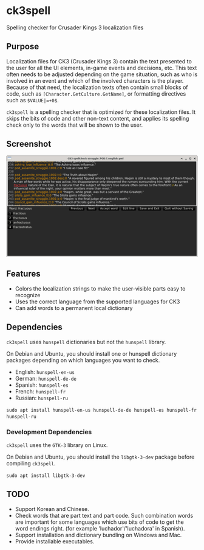 # ck3spell
Spelling checker for Crusader Kings 3 localization files

## Purpose
Localization files for CK3 (Crusader Kings 3) contain the text presented to the user for all the UI elements, in-game events and decisions, etc.
This text often needs to be adjusted depending on the game situation, such as who is involved in an event and which of the involved characters is the player.
Because of that need, the localization texts often contain small blocks of code, such as `[Character.GetCulture.GetName]`, or formatting directives such as `$VALUE|=+0$`.

`ck3spell` is a spelling checker that is optimized for these localization files. It skips the bits of code and other non-text content, and applies its spelling check only to the words that will be shown to the user.

## Screenshot
![application screenshot](./screenshots/sample.png "Sample of the UI")

## Features
* Colors the localization strings to make the user-visible parts easy to recognize
* Uses the correct language from the supported languages for CK3
* Can add words to a permanent local dictionary

## Dependencies
`ck3spell` uses `hunspell` dictionaries but not the `hunspell` library.

On Debian and Ubuntu, you should install one or hunspell dictionary packages depending on which languages you want to check.

* English: `hunspell-en-us`
* German: `hunspell-de-de`
* Spanish: `hunspell-es`
* French: `hunspell-fr`
* Russian: `hunspell-ru`

`sudo apt install hunspell-en-us hunspell-de-de hunspell-es hunspell-fr hunspell-ru`

### Development Dependencies
`ck3spell` uses the `GTK-3` library on Linux.

On Debian and Ubuntu, you should install the `libgtk-3-dev` package before compiling `ck3spell`.

`sudo apt install libgtk-3-dev`

## TODO
* Support Korean and Chinese.
* Check words that are part text and part code. Such combination words are important for some languages which use bits of code to get the word endings right. (for example 'luchador'/'luchadora' in Spanish).
* Support installation and dictionary bundling on Windows and Mac.
* Provide installable executables.
